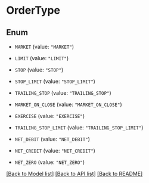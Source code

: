 # OrderType

## Enum


* `MARKET` (value: `"MARKET"`)

* `LIMIT` (value: `"LIMIT"`)

* `STOP` (value: `"STOP"`)

* `STOP_LIMIT` (value: `"STOP_LIMIT"`)

* `TRAILING_STOP` (value: `"TRAILING_STOP"`)

* `MARKET_ON_CLOSE` (value: `"MARKET_ON_CLOSE"`)

* `EXERCISE` (value: `"EXERCISE"`)

* `TRAILING_STOP_LIMIT` (value: `"TRAILING_STOP_LIMIT"`)

* `NET_DEBIT` (value: `"NET_DEBIT"`)

* `NET_CREDIT` (value: `"NET_CREDIT"`)

* `NET_ZERO` (value: `"NET_ZERO"`)


[[Back to Model list]](../README.md#documentation-for-models) [[Back to API list]](../README.md#documentation-for-api-endpoints) [[Back to README]](../README.md)



